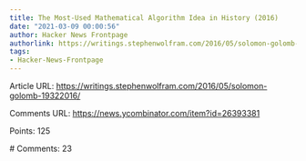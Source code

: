 ```yaml
---
title: The Most-Used Mathematical Algorithm Idea in History (2016)
date: "2021-03-09 00:00:56"
author: Hacker News Frontpage
authorlink: https://writings.stephenwolfram.com/2016/05/solomon-golomb-19322016/
tags:
- Hacker-News-Frontpage
---
```


<p>Article URL: <a href="https://writings.stephenwolfram.com/2016/05/solomon-golomb-19322016/">https://writings.stephenwolfram.com/2016/05/solomon-golomb-19322016/</a></p>
<p>Comments URL: <a href="https://news.ycombinator.com/item?id=26393381">https://news.ycombinator.com/item?id=26393381</a></p>
<p>Points: 125</p>
<p># Comments: 23</p>

